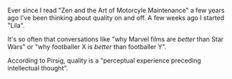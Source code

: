 Ever since I read "Zen and the Art of Motorcyle Maintenance" a few years ago I've been thinking about quality on and off. A few weeks ago I started "Lila".

It's so often that conversations like "why Marvel films are _better_ than Star Wars" or "why footballer X is _better_ than footballer Y".

According to Pirsig, quality is a "perceptual experience preceding intellectual thought".